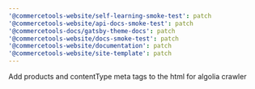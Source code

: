 ```yaml
---
'@commercetools-website/self-learning-smoke-test': patch
'@commercetools-website/api-docs-smoke-test': patch
'@commercetools-docs/gatsby-theme-docs': patch
'@commercetools-website/docs-smoke-test': patch
'@commercetools-website/documentation': patch
'@commercetools-website/site-template': patch
---
```


Add products and contentType meta tags to the html for algolia crawler
